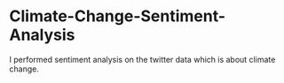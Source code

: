 # Climate-Change-Sentiment-Analysis
I performed sentiment analysis on the twitter data which is about climate change. 
